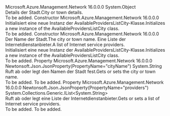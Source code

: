<Type Name="AvailableProvidersListCity" FullName="Microsoft.Azure.Management.Network.Models.AvailableProvidersListCity">
  <TypeSignature Language="C#" Value="public class AvailableProvidersListCity" />
  <TypeSignature Language="ILAsm" Value=".class public auto ansi beforefieldinit AvailableProvidersListCity extends System.Object" />
  <TypeSignature Language="DocId" Value="T:Microsoft.Azure.Management.Network.Models.AvailableProvidersListCity" />
  <TypeSignature Language="VB.NET" Value="Public Class AvailableProvidersListCity" />
  <TypeSignature Language="F#" Value="type AvailableProvidersListCity = class" />
  <AssemblyInfo>
    <AssemblyName>Microsoft.Azure.Management.Network</AssemblyName>
    <AssemblyVersion>16.0.0.0</AssemblyVersion>
  </AssemblyInfo>
  <Base>
    <BaseTypeName>System.Object</BaseTypeName>
  </Base>
  <Interfaces />
  <Docs>
    <summary>
            <span data-ttu-id="45a55-101">Details der Stadt.</span><span class="sxs-lookup"><span data-stu-id="45a55-101">City or town details.</span></span>
            </summary>
    <remarks>To be added.</remarks>
  </Docs>
  <Members>
    <Member MemberName=".ctor">
      <MemberSignature Language="C#" Value="public AvailableProvidersListCity ();" />
      <MemberSignature Language="ILAsm" Value=".method public hidebysig specialname rtspecialname instance void .ctor() cil managed" />
      <MemberSignature Language="DocId" Value="M:Microsoft.Azure.Management.Network.Models.AvailableProvidersListCity.#ctor" />
      <MemberSignature Language="VB.NET" Value="Public Sub New ()" />
      <MemberType>Constructor</MemberType>
      <AssemblyInfo>
        <AssemblyName>Microsoft.Azure.Management.Network</AssemblyName>
        <AssemblyVersion>16.0.0.0</AssemblyVersion>
      </AssemblyInfo>
      <Parameters />
      <Docs>
        <summary>
            <span data-ttu-id="45a55-102">Initialisiert eine neue Instanz der AvailableProvidersListCity-Klasse.</span><span class="sxs-lookup"><span data-stu-id="45a55-102">Initializes a new instance of the AvailableProvidersListCity class.</span></span>
            </summary>
        <remarks>To be added.</remarks>
      </Docs>
    </Member>
    <Member MemberName=".ctor">
      <MemberSignature Language="C#" Value="public AvailableProvidersListCity (string cityName = null, System.Collections.Generic.IList&lt;string&gt; providers = null);" />
      <MemberSignature Language="ILAsm" Value=".method public hidebysig specialname rtspecialname instance void .ctor(string cityName, class System.Collections.Generic.IList`1&lt;string&gt; providers) cil managed" />
      <MemberSignature Language="DocId" Value="M:Microsoft.Azure.Management.Network.Models.AvailableProvidersListCity.#ctor(System.String,System.Collections.Generic.IList{System.String})" />
      <MemberSignature Language="VB.NET" Value="Public Sub New (Optional cityName As String = null, Optional providers As IList(Of String) = null)" />
      <MemberSignature Language="F#" Value="new Microsoft.Azure.Management.Network.Models.AvailableProvidersListCity : string * System.Collections.Generic.IList&lt;string&gt; -&gt; Microsoft.Azure.Management.Network.Models.AvailableProvidersListCity" Usage="new Microsoft.Azure.Management.Network.Models.AvailableProvidersListCity (cityName, providers)" />
      <MemberType>Constructor</MemberType>
      <AssemblyInfo>
        <AssemblyName>Microsoft.Azure.Management.Network</AssemblyName>
        <AssemblyVersion>16.0.0.0</AssemblyVersion>
      </AssemblyInfo>
      <Parameters>
        <Parameter Name="cityName" Type="System.String" />
        <Parameter Name="providers" Type="System.Collections.Generic.IList&lt;System.String&gt;" />
      </Parameters>
      <Docs>
        <param name="cityName"><span data-ttu-id="45a55-103">Der Name der Stadt.</span><span class="sxs-lookup"><span data-stu-id="45a55-103">The city or town name.</span></span></param>
        <param name="providers"><span data-ttu-id="45a55-104">Eine Liste der Internetdienstanbieter.</span><span class="sxs-lookup"><span data-stu-id="45a55-104">A list of Internet service providers.</span></span></param>
        <summary>
            <span data-ttu-id="45a55-105">Initialisiert eine neue Instanz der AvailableProvidersListCity-Klasse.</span><span class="sxs-lookup"><span data-stu-id="45a55-105">Initializes a new instance of the AvailableProvidersListCity class.</span></span>
            </summary>
        <remarks>To be added.</remarks>
      </Docs>
    </Member>
    <Member MemberName="CityName">
      <MemberSignature Language="C#" Value="public string CityName { get; set; }" />
      <MemberSignature Language="ILAsm" Value=".property instance string CityName" />
      <MemberSignature Language="DocId" Value="P:Microsoft.Azure.Management.Network.Models.AvailableProvidersListCity.CityName" />
      <MemberSignature Language="VB.NET" Value="Public Property CityName As String" />
      <MemberSignature Language="F#" Value="member this.CityName : string with get, set" Usage="Microsoft.Azure.Management.Network.Models.AvailableProvidersListCity.CityName" />
      <MemberType>Property</MemberType>
      <AssemblyInfo>
        <AssemblyName>Microsoft.Azure.Management.Network</AssemblyName>
        <AssemblyVersion>16.0.0.0</AssemblyVersion>
      </AssemblyInfo>
      <Attributes>
        <Attribute>
          <AttributeName>Newtonsoft.Json.JsonProperty(PropertyName="cityName")</AttributeName>
        </Attribute>
      </Attributes>
      <ReturnValue>
        <ReturnType>System.String</ReturnType>
      </ReturnValue>
      <Docs>
        <summary>
            <span data-ttu-id="45a55-106">Ruft ab oder legt den Namen der Stadt fest.</span><span class="sxs-lookup"><span data-stu-id="45a55-106">Gets or sets the city or town name.</span></span>
            </summary>
        <value>To be added.</value>
        <remarks>To be added.</remarks>
      </Docs>
    </Member>
    <Member MemberName="Providers">
      <MemberSignature Language="C#" Value="public System.Collections.Generic.IList&lt;string&gt; Providers { get; set; }" />
      <MemberSignature Language="ILAsm" Value=".property instance class System.Collections.Generic.IList`1&lt;string&gt; Providers" />
      <MemberSignature Language="DocId" Value="P:Microsoft.Azure.Management.Network.Models.AvailableProvidersListCity.Providers" />
      <MemberSignature Language="VB.NET" Value="Public Property Providers As IList(Of String)" />
      <MemberSignature Language="F#" Value="member this.Providers : System.Collections.Generic.IList&lt;string&gt; with get, set" Usage="Microsoft.Azure.Management.Network.Models.AvailableProvidersListCity.Providers" />
      <MemberType>Property</MemberType>
      <AssemblyInfo>
        <AssemblyName>Microsoft.Azure.Management.Network</AssemblyName>
        <AssemblyVersion>16.0.0.0</AssemblyVersion>
      </AssemblyInfo>
      <Attributes>
        <Attribute>
          <AttributeName>Newtonsoft.Json.JsonProperty(PropertyName="providers")</AttributeName>
        </Attribute>
      </Attributes>
      <ReturnValue>
        <ReturnType>System.Collections.Generic.IList&lt;System.String&gt;</ReturnType>
      </ReturnValue>
      <Docs>
        <summary>
            <span data-ttu-id="45a55-107">Ruft ab oder legt eine Liste der Internetdienstanbieter.</span><span class="sxs-lookup"><span data-stu-id="45a55-107">Gets or sets a list of Internet service providers.</span></span>
            </summary>
        <value>To be added.</value>
        <remarks>To be added.</remarks>
      </Docs>
    </Member>
  </Members>
</Type>
